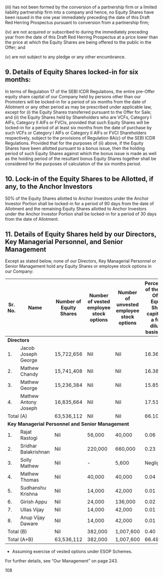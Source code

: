 (iii) has not been formed by the conversion of a partnership firm or a limited liability partnership firm into a company and hence, no Equity Shares have been issued in the one year immediately preceding the date of this Draft Red Herring Prospectus pursuant to conversion from a partnership firm;

(iv) are not acquired or subscribed to during the immediately preceding year from the date of this Draft Red Herring Prospectus at a price lower than the price at which the Equity Shares are being offered to the public in the Offer; and

(v) are not subject to any pledge or any other encumbrance.

## 9. Details of Equity Shares locked-in for six months:

In terms of Regulation 17 of the SEBI ICDR Regulations, the entire pre-Offer equity share capital of our Company held by persons other than our Promoters will be locked-in for a period of six months from the date of Allotment or any other period as may be prescribed under applicable law, except for (i) the Equity Shares transferred pursuant to the Offer for Sale; and (ii) the Equity Shares held by Shareholders who are VCFs, Category I AIFs, Category II AIFs or FVCIs, provided that such Equity Shares will be locked-in for a period of at least six months from the date of purchase by such VCFs or Category I AIFs or Category II AIFs or FVCI Shareholders respectively, subject to the provisions of Regulation 8A(c) of the SEBI ICDR Regulations. Provided that for the purposes of (ii) above, if the Equity Shares have been allotted pursuant to a bonus issue, then the holding period of such Equity Shares against which the bonus issue is made as well as the holding period of the resultant bonus Equity Shares together shall be considered for the purposes of calculation of the six months period.

## 10. Lock-in of the Equity Shares to be Allotted, if any, to the Anchor Investors

50% of the Equity Shares allotted to Anchor Investors under the Anchor Investor Portion shall be locked-in for a period of 90 days from the date of Allotment and the remaining Equity Shares allotted to Anchor Investors under the Anchor Investor Portion shall be locked-in for a period of 30 days from the date of Allotment.

## 11. Details of Equity Shares held by our Directors, Key Managerial Personnel, and Senior Management

Except as stated below, none of our Directors, Key Managerial Personnel or Senior Management hold any Equity Shares or employee stock options in our Company:

<table><thead><tr><th>Sr. No.</th><th>Name</th><th>Number of Equity Shares</th><th>Number of vested employee stock options</th><th>Number of unvested employee stock options</th><th>Percentage of the pre- Offer Equity Share capital on a fully diluted basis (%)*</th><th>Percentage of the post- Offer Equity Share capital (%)</th></tr></thead><tbody><tr><td colspan="7"><strong>Directors</strong></td></tr><tr><td>1.</td><td>Jacob Joseph George</td><td>15,722,656</td><td>Nil</td><td>Nil</td><td>16.36</td><td>●</td></tr><tr><td>2.</td><td>Mathew Chandy</td><td>15,741,408</td><td>Nil</td><td>Nil</td><td>16.38</td><td>●</td></tr><tr><td>3.</td><td>Mathew George</td><td>15,236,384</td><td>Nil</td><td>Nil</td><td>15.85</td><td>●</td></tr><tr><td>4.</td><td>Mathew Antony Joseph</td><td>16,835,664</td><td>Nil</td><td>Nil</td><td>17.51</td><td>●</td></tr><tr><td colspan="2">Total (A)</td><td>63,536,112</td><td>Nil</td><td>Nil</td><td>66.10</td><td>●</td></tr><tr><td colspan="7"><strong>Key Managerial Personnel and Senior Management</strong></td></tr><tr><td>1.</td><td>Rajat Rastogi</td><td>Nil</td><td>56,000</td><td>40,000</td><td>0.06</td><td>●</td></tr><tr><td>2.</td><td>Sridhar Balakrishnan</td><td>Nil</td><td>220,000</td><td>660,000</td><td>0.23</td><td>●</td></tr><tr><td>3.</td><td>Solly Mathew</td><td>Nil</td><td>-</td><td>5,600</td><td>Negligible</td><td>●</td></tr><tr><td>4.</td><td>Mathew Thomas</td><td>Nil</td><td>40,000</td><td>40,000</td><td>0.04</td><td>●</td></tr><tr><td>5.</td><td>Sudhanshu Krishna</td><td>Nil</td><td>14,000</td><td>42,000</td><td>0.01</td><td>●</td></tr><tr><td>6.</td><td>Girish Appu</td><td>Nil</td><td>24,000</td><td>136,000</td><td>0.02</td><td>●</td></tr><tr><td>7.</td><td>Ullas Vijay</td><td>Nil</td><td>14,000</td><td>42,000</td><td>0.01</td><td>●</td></tr><tr><td>8.</td><td>Anup Vijay Daware</td><td>Nil</td><td>14,000</td><td>42,000</td><td>0.01</td><td>●</td></tr><tr><td colspan="2">Total (B)</td><td>Nil</td><td>382,000</td><td>1,007,600</td><td>0.40</td><td>●</td></tr><tr><td colspan="2">Total (A+B)</td><td>63,536,112</td><td>382,000</td><td>1,007,600</td><td>66.49</td><td>●</td></tr></tbody></table>

* Assuming exercise of vested options under ESOP Schemes.

For further details, see “Our Management” on page 243.

108